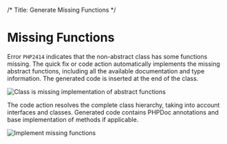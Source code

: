 /*
Title: Generate Missing Functions
*/
# Missing Functions

Error `PHP2414` indicates that the non-abstract class has some functions missing. The quick fix or code action automatically implements the missing abstract functions, including all the available documentation and type information. The generated code is inserted at the end of the class.

![Class is missing implementation of abstract functions](../imgs/missing-abstracts-error.png)

The code action resolves the complete class hierarchy, taking into account interfaces and classes. Generated code contains PHPDoc annotations and base implementation of methods if applicable.

![Implement missing functions](../imgs/impl-missing-abstracts.gif)
